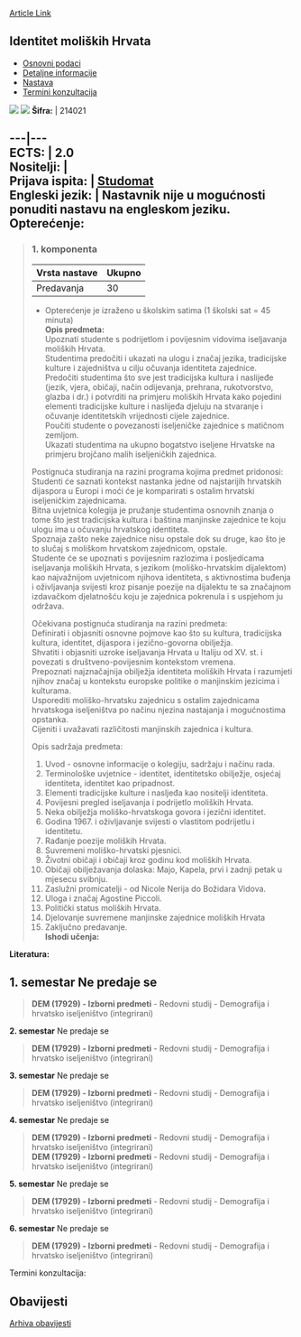 [Article Link](https://www.fhs.hr/predmet/imh)

## Identitet moliških Hrvata
  * [Osnovni podaci](https://www.fhs.hr/predmet/imh#v1id-523763_543733_1_0 "Osnovni podaci")
  * [Detaljne informacije](https://www.fhs.hr/predmet/imh#v1id-523763_543733_1_1 "Detaljne informacije")
  * [Nastava](https://www.fhs.hr/predmet/imh#v1id-523763_543733_1_2 "Nastava")
  * [Termini konzultacija](https://www.fhs.hr/predmet/imh#v1id-523763_543733_1_3 "Termini konzultacija")


[![](https://www.fhs.hr/img/flags/gif/hr.gif)](https://www.fhs.hr/predmet/imh) [![](https://www.fhs.hr/img/flags/gif/gb.gif)](https://www.fhs.hr/en/course/iomc)
**Šifra:** |  214021  
  
---|---  
**ECTS:** |  2.0   
**Nositelji:** |   
**Prijava ispita:** |  [Studomat](http://www.isvu.hr/studomat)  
**Engleski jezik:** |  Nastavnik nije u mogućnosti ponuditi nastavu na engleskom jeziku.   
**Opterećenje:**  
---  
> ### 1. komponenta
> | Vrsta nastave | Ukupno  
> ---|---  
> Predavanja | 30  
> * Opterećenje je izraženo u školskim satima (1 školski sat = 45 minuta)   
**Opis predmeta:**  
> Upoznati studente s podrijetlom i povijesnim vidovima iseljavanja moliških Hrvata.  
>  Studentima predočiti i ukazati na ulogu i značaj jezika, tradicijske kulture i zajedništva u cilju očuvanja identiteta zajednice.  
>  Predočiti studentima što sve jest tradicijska kultura i naslijeđe (jezik, vjera, običaji, način odijevanja, prehrana, rukotvorstvo, glazba i dr.) i potvrditi na primjeru moliških Hrvata kako pojedini elementi tradicijske kulture i naslijeđa djeluju na stvaranje i očuvanje identitetskih vrijednosti cijele zajednice.  
>  Poučiti studente o povezanosti iseljeničke zajednice s matičnom zemljom.  
>  Ukazati studentima na ukupno bogatstvo iseljene Hrvatske na primjeru brojčano malih iseljeničkih zajednica.  
>    
>  Postignuća studiranja na razini programa kojima predmet pridonosi:   
>  Studenti će saznati kontekst nastanka jedne od najstarijih hrvatskih dijaspora u Europi i moći će je komparirati s ostalim hrvatski iseljeničkim zajednicama.   
>  Bitna uvjetnica kolegija je pružanje studentima osnovnih znanja o tome što jest tradicijska kultura i baština manjinske zajednice te koju ulogu ima u očuvanju hrvatskog identiteta.   
>  Spoznaja zašto neke zajednice nisu opstale dok su druge, kao što je to slučaj s moliškom hrvatskom zajednicom, opstale.   
>  Studente će se upoznati s povijesnim razlozima i posljedicama iseljavanja moliških Hrvata, s jezikom (moliško-hrvatskim dijalektom) kao najvažnijom uvjetnicom njihova identiteta, s aktivnostima buđenja i oživljavanja svijesti kroz pisanje poezije na dijalektu te sa značajnom izdavačkom djelatnošću koju je zajednica pokrenula i s uspjehom ju održava.   
>    
>  Očekivana postignuća studiranja na razini predmeta:   
>  Definirati i objasniti osnovne pojmove kao što su kultura, tradicijska kultura, identitet, dijaspora i jezično-govorna obilježja.  
>  Shvatiti i objasniti uzroke iseljavanja Hrvata u Italiju od XV. st. i povezati s društveno-povijesnim kontekstom vremena.  
>  Prepoznati najznačajnija obilježja identiteta moliških Hrvata i razumjeti njihov značaj u kontekstu europske politike o manjinskim jezicima i   
>  kulturama.  
>  Usporediti moliško-hrvatsku zajednicu s ostalim zajednicama hrvatskoga iseljeništva po načinu njezina nastajanja i mogućnostima opstanka.  
>  Cijeniti i uvažavati različitosti manjinskih zajednica i kultura.  
>    
>  Opis sadržaja predmeta:   
>  1. Uvod - osnovne informacije o kolegiju, sadržaju i načinu rada.  
>  2. Terminološke uvjetnice - identitet, identitetsko obilježje, osjećaj identiteta, identitet kao pripadnost.   
>  3. Elementi tradicijske kulture i nasljeđa kao nositelji identiteta.  
>  4. Povijesni pregled iseljavanja i podrijetlo moliških Hrvata.  
>  5. Neka obilježja moliško-hrvatskoga govora i jezični identitet.  
>  6. Godina 1967. i oživljavanje svijesti o vlastitom podrijetlu i identitetu.  
>  7. Rađanje poezije moliških Hrvata.  
>  8. Suvremeni moliško-hrvatski pjesnici.  
>  9. Životni običaji i običaji kroz godinu kod moliških Hrvata.  
>  10. Običaji obilježavanja dolaska: Majo, Kapela, prvi i zadnji petak u mjesecu svibnju.  
>  11. Zaslužni promicatelji - od Nicole Nerija do Božidara Vidova.  
>  12. Uloga i značaj Agostine Piccoli.  
>  13. Politički status moliških Hrvata.  
>  14. Djelovanje suvremene manjinske zajednice moliških Hrvata  
>  15. Zaključno predavanje.  
**Ishodi učenja:**  

  
**Literatura:**  

  
**1. semestar** Ne predaje se  
---  
> **DEM (17929) - Izborni predmeti** - Redovni studij - Demografija i hrvatsko iseljeništvo (integrirani)  
>   
  
**2. semestar** Ne predaje se  
> **DEM (17929) - Izborni predmeti** - Redovni studij - Demografija i hrvatsko iseljeništvo (integrirani)  
>   
  
**3. semestar** Ne predaje se  
> **DEM (17929) - Izborni predmeti** - Redovni studij - Demografija i hrvatsko iseljeništvo (integrirani)  
>   
  
**4. semestar** Ne predaje se  
> **DEM (17929) - Izborni predmeti** - Redovni studij - Demografija i hrvatsko iseljeništvo (integrirani)  
>  **DEM (17929) - Izborni predmeti** - Redovni studij - Demografija i hrvatsko iseljeništvo (integrirani)  
>   
  
**5. semestar** Ne predaje se  
> **DEM (17929) - Izborni predmeti** - Redovni studij - Demografija i hrvatsko iseljeništvo (integrirani)  
>   
  
**6. semestar** Ne predaje se  
> **DEM (17929) - Izborni predmeti** - Redovni studij - Demografija i hrvatsko iseljeništvo (integrirani)  
>   
Termini konzultacija: 


## Obavijesti
[Arhiva obavijesti](https://www.fhs.hr/predmet/imh?@=21cel#news_119879 "Arhiva obavijesti")
